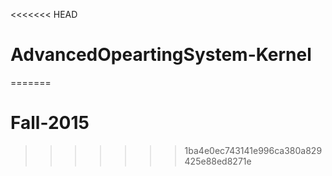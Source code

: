 <<<<<<< HEAD
# AdvancedOpeartingSystem-Kernel
=======
# Fall-2015
>>>>>>> 1ba4e0ec743141e996ca380a829425e88ed8271e
